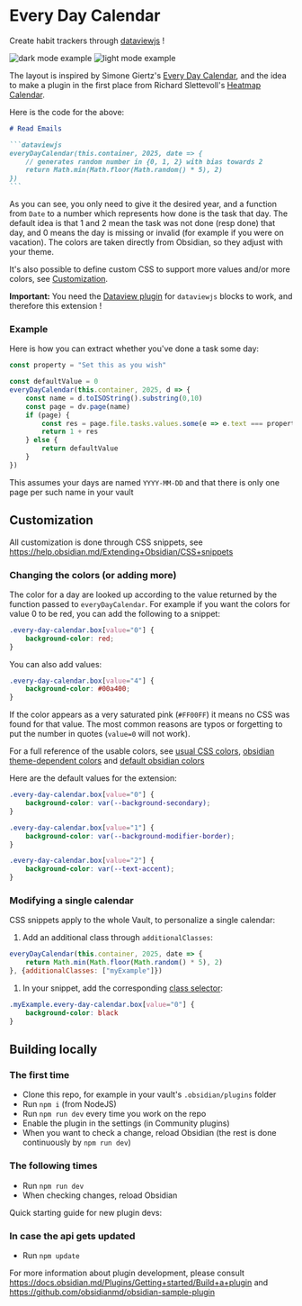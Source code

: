 # Every Day Calendar

Create habit trackers through [dataviewjs](https://blacksmithgu.github.io/obsidian-dataview/api/intro/) !

![dark mode example](readme-resources/dark-mode.png)
![light mode example](readme-resources/light-mode.png)
<!-- Full screen screenshot cropped through https://bulkimagecrop.com/ -->

The layout is inspired by Simone Giertz's [Every Day Calendar](https://yetch.store/en-eur/products/every-day-goal-calendar), and the idea to make a plugin in the first place from Richard Slettevoll's [Heatmap Calendar](https://github.com/Richardsl/heatmap-calendar-obsidian).

Here is the code for the above:
````markdown
# Read Emails

```dataviewjs
everyDayCalendar(this.container, 2025, date => {
	// generates random number in {0, 1, 2} with bias towards 2
	return Math.min(Math.floor(Math.random() * 5), 2)
})
```
````

As you can see, you only need to give it the desired year, and a function from `Date` to a number which represents how done is the task that day.
The default idea is that 1 and 2 mean the task was not done (resp done) that day, and 0 means the day is missing or invalid (for example if you were on vacation).
The colors are taken directly from Obsidian, so they adjust with your theme.

It's also possible to define custom CSS to support more values and/or more colors, see [Customization](#customization). 

**Important:** You need the [Dataview plugin](obsidian://show-plugin?id=dataview) for `dataviewjs` blocks to work, and therefore this extension !

### Example

Here is how you can extract whether you've done a task some day:

```javascript
const property = "Set this as you wish"

const defaultValue = 0
everyDayCalendar(this.container, 2025, d => {
	const name = d.toISOString().substring(0,10)
	const page = dv.page(name)
	if (page) {
		const res = page.file.tasks.values.some(e => e.text === property && e.completed)
		return 1 + res
	} else {
	    return defaultValue
	}
})
```
This assumes your days are named `YYYY-MM-DD` and that there is only one page per such name in your vault

## Customization

All customization is done through CSS snippets, see https://help.obsidian.md/Extending+Obsidian/CSS+snippets

### Changing the colors (or adding more)

The color for a day are looked up according to the value returned by the function passed to `everyDayCalendar`.
For example if you want the colors for value 0 to be red, you can add the following to a snippet:

```css
.every-day-calendar.box[value="0"] {
    background-color: red;
}
```

You can also add values:
```css
.every-day-calendar.box[value="4"] {
    background-color: #00a400;
}
```

If the color appears as a very saturated pink (`#FF00FF`) it means no CSS was found for that value.
The most common reasons are typos or forgetting to put the number in quotes (`value=0` will not work).

For a full reference of the usable colors, see [usual CSS colors](https://developer.mozilla.org/en-US/docs/Web/CSS/color_value), [obsidian theme-dependent colors](https://docs.obsidian.md/Reference/CSS+variables/Foundations/Colors) and [default obsidian colors](https://publish.obsidian.md/hub/04+-+Guides%2C+Workflows%2C+%26+Courses/Guides/Default+Obsidian+Theme+Colors)

Here are the default values for the extension:

```css
.every-day-calendar.box[value="0"] {
    background-color: var(--background-secondary);
}

.every-day-calendar.box[value="1"] {
    background-color: var(--background-modifier-border);
}

.every-day-calendar.box[value="2"] {
    background-color: var(--text-accent);
}
```

### Modifying a single calendar

CSS snippets apply to the whole Vault, to personalize a single calendar:

1. Add an additional class through `additionalClasses`:
```javascript
everyDayCalendar(this.container, 2025, date => {
	return Math.min(Math.floor(Math.random() * 5), 2)
}, {additionalClasses: ["myExample"]})
```
1. In your snippet, add the corresponding [class selector](https://developer.mozilla.org/en-US/docs/Web/CSS/Class_selectors):
```css
.myExample.every-day-calendar.box[value="0"] {
	background-color: black
}
```

## Building locally

### The first time

- Clone this repo, for example in your vault's `.obsidian/plugins` folder
- Run `npm i` (from NodeJS)
- Run `npm run dev` every time you work on the repo
- Enable the plugin in the settings (in Community plugins)
- When you want to check a change, reload Obsidian (the rest is done continuously by `npm run dev`)

### The following times

- Run `npm run dev`
- When checking changes, reload Obsidian

Quick starting guide for new plugin devs:

### In case the api gets updated 

- Run `npm update`

For more information about plugin development, please consult https://docs.obsidian.md/Plugins/Getting+started/Build+a+plugin and https://github.com/obsidianmd/obsidian-sample-plugin

